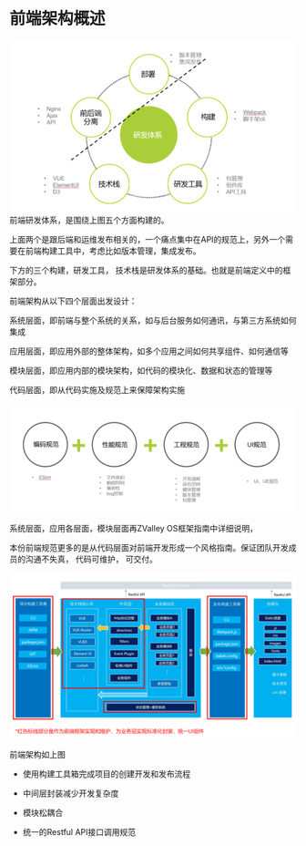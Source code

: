 # 前端架构概述

![](/assets/前端研发体系.png)前端研发体系，是围绕上图五个方面构建的。

上面两个是跟后端和运维发布相关的，一个痛点集中在API的规范上，另外一个需要在前端构建工具中，考虑比如版本管理，集成发布。

下方的三个构建，研发工具， 技术栈是研发体系的基础。也就是前端定义中的框架部分。

前端架构从以下四个层面出发设计：

系统层面，即前端与整个系统的关系，如与后台服务如何通讯，与第三方系统如何集成

应用层面，即应用外部的整体架构，如多个应用之间如何共享组件、如何通信等

模块层面，即应用内部的模块架构，如代码的模块化、数据和状态的管理等

代码层面，即从代码实施及规范上来保障架构实施

![](/assets/前端工程.png)

系统层面，应用各层面，模块层面再ZValley OS框架指南中详细说明，

本份前端规范更多的是从代码层面对前端开发形成一个风格指南。保证团队开发成员的沟通不失真， 代码可维护， 可交付。

![](/assets/前端架构2.png)

前端架构如上图

* 使用构建工具箱完成项目的创建开发和发布流程

* 中间层封装减少开发复杂度

* 模块松耦合

* 统一的Restful API接口调用规范



